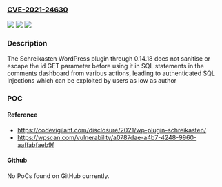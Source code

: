 ### [CVE-2021-24630](https://cve.mitre.org/cgi-bin/cvename.cgi?name=CVE-2021-24630)
![](https://img.shields.io/static/v1?label=Product&message=Schreikasten&color=blue)
![](https://img.shields.io/static/v1?label=Version&message=0.14.18%3C%3D%200.14.18%20&color=brighgreen)
![](https://img.shields.io/static/v1?label=Vulnerability&message=CWE-89%20SQL%20Injection&color=brighgreen)

### Description

The Schreikasten WordPress plugin through 0.14.18 does not sanitise or escape the id GET parameter before using it in SQL statements in the comments dashboard from various actions, leading to authenticated SQL Injections which can be exploited by users as low as author

### POC

#### Reference
- https://codevigilant.com/disclosure/2021/wp-plugin-schreikasten/
- https://wpscan.com/vulnerability/a0787dae-a4b7-4248-9960-aaffabfaeb9f

#### Github
No PoCs found on GitHub currently.

